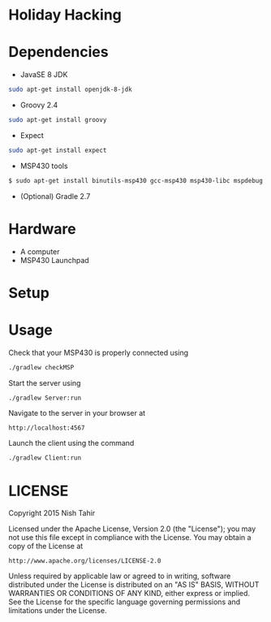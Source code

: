 Holiday Hacking
===============


Dependencies
============
* JavaSE 8 JDK
```sh
sudo apt-get install openjdk-8-jdk
```
* Groovy 2.4
```sh
sudo apt-get install groovy
```
* Expect
```sh
sudo apt-get install expect
```
* MSP430 tools
```sh
$ sudo apt-get install binutils-msp430 gcc-msp430 msp430-libc mspdebug
```

* (Optional) Gradle 2.7

Hardware
========
* A computer
* MSP430 Launchpad

Setup
=====


Usage
=====

Check that your MSP430 is properly connected using

```sh
./gradlew checkMSP
```

Start the server using
```sh
./gradlew Server:run
```

Navigate to the server in your browser at
```
http://localhost:4567
```

Launch the client using the command
```sh
./gradlew Client:run
```

LICENSE
=======

Copyright 2015 Nish Tahir

Licensed under the Apache License, Version 2.0 (the "License");
you may not use this file except in compliance with the License.
You may obtain a copy of the License at

    http://www.apache.org/licenses/LICENSE-2.0

Unless required by applicable law or agreed to in writing, software
distributed under the License is distributed on an "AS IS" BASIS,
WITHOUT WARRANTIES OR CONDITIONS OF ANY KIND, either express or implied.
See the License for the specific language governing permissions and
limitations under the License.
